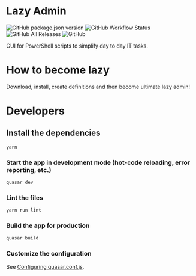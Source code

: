 # Lazy Admin

![GitHub package.json version](https://img.shields.io/github/package-json/v/houby-studio/lazy-admin) ![GitHub Workflow Status](https://img.shields.io/github/workflow/status/houby-studio/lazy-admin/build-and-release) ![GitHub All Releases](https://img.shields.io/github/downloads/houby-studio/lazy-admin/total) ![GitHub](https://img.shields.io/github/license/houby-studio/lazy-admin)

GUI for PowerShell scripts to simplify day to day IT tasks.

# How to become lazy

Download, install, create definitions and then become ultimate lazy admin!

# Developers

## Install the dependencies
```bash
yarn
```

### Start the app in development mode (hot-code reloading, error reporting, etc.)
```bash
quasar dev
```

### Lint the files
```bash
yarn run lint
```

### Build the app for production
```bash
quasar build
```

### Customize the configuration
See [Configuring quasar.conf.js](https://quasar.dev/quasar-cli/quasar-conf-js).
